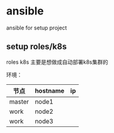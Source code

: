 # ansible

ansible for setup project


## setup roles/k8s

roles k8s 主要是想做成自动部署k8s集群的

环境：

节点|hostname|ip
-|-|-
master|node1|
work|node2|
work|node3|